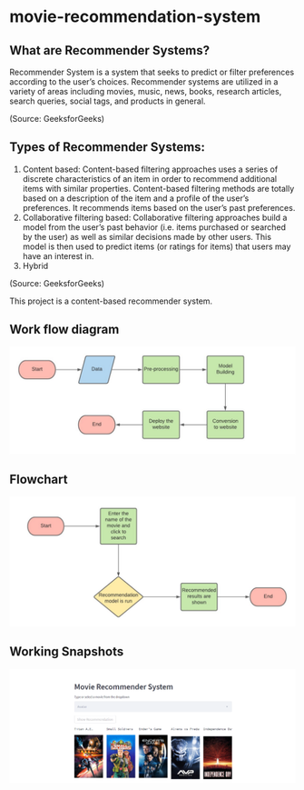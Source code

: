 # movie-recommendation-system

## What are Recommender Systems?

Recommender System is a system that seeks to predict or filter preferences according to the user’s choices. Recommender systems are utilized in a variety of areas including movies, music, news, books, research articles, search queries, social tags, and products in general. 

(Source: GeeksforGeeks)

## Types of Recommender Systems:

1. Content based: Content-based filtering approaches uses a series of discrete characteristics of an item in order to recommend additional items with similar properties. Content-based filtering methods are totally based on a description of the item and a profile of the user’s preferences. It recommends items based on the user’s past preferences.
2. Collaborative filtering based: Collaborative filtering approaches build a model from the user’s past behavior (i.e. items purchased or searched by the user) as well as similar decisions made by other users. This model is then used to predict items (or ratings for items) that users may have an interest in.
3. Hybrid

(Source: GeeksforGeeks)

This project is a content-based recommender system.

## Work flow diagram

![Work flow Diagram](/workflowDiagram.jpg)

## Flowchart

![Flowchart](/flowchart.jpg)

## Working Snapshots
![Working snapshots](/snapshot.PNG)
